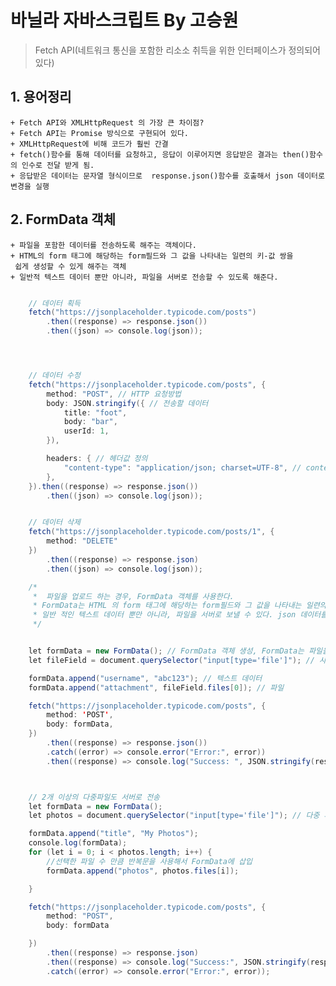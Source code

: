 # 바닐라 자바스크립트 By 고승원

> 
> 
> Fetch API(네트워크 통신을 포함한 리소소 취득을 위한 인터페이스가 정의되어있다)



##  1. 용어정리
    + Fetch API와 XMLHttpRequest 의 가장 큰 차이점?
    + Fetch API는 Promise 방식으로 구현되어 있다.
    + XMLHttpRequest에 비해 코드가 훨씬 간결
    + fetch()함수를 통해 데이터를 요청하고, 응답이 이루어지면 응답받은 결과는 then()함수
    의 인수로 전달 받게 됨.  
    + 응답받은 데이터는 문자열 형식이므로  response.json()함수를 호출해서 json 데이터로
    변경을 실행

##  2. FormData 객체
    + 파일을 포함한 데이터를 전송하도록 해주는 객체이다.
    + HTML의 form 태그에 해당하는 form필드와 그 값을 나타내는 일련의 키-값 쌍을
     쉽게 생성할 수 있게 해주는 객체
    + 일반적 텍스트 데이터 뿐만 아니라, 파일을 서버로 전송할 수 있도록 해준다.

    
    
    

~~~Java Script

    // 데이터 획득
    fetch("https://jsonplaceholder.typicode.com/posts")
        .then((response) => response.json())
        .then((json) => console.log(json));




    // 데이터 수정
    fetch("https://jsonplaceholder.typicode.com/posts", {
        method: "POST", // HTTP 요청방법
        body: JSON.stringify({ // 전송할 데이터
            title: "foot",
            body: "bar",
            userId: 1,
        }),

        headers: { // 헤더값 정의
            "content-type": "application/json; charset=UTF-8", // content-type 정의
        },
    }).then((response) => response.json())
        .then((json) => console.log(json));


    // 데이터 삭제
    fetch("https://jsonplaceholder.typicode.com/posts/1", {
        method: "DELETE"
    })
        .then((response) => response.json)
        .then((json) => console.log(json));

    /*
     *  파일을 업로드 하는 경우, FormData 객체를 사용한다.
     * FormData는 HTML 의 form 태그에 해당하는 form필드와 그 값을 나타내는 일련의 키-쌍을 쉽게 생성하게 할 수 있게 해주는 객체.
     * 일반 적인 텍스트 데이터 뿐만 아니라, 파일을 서버로 보낼 수 있다. json 데이터를 보내는 형식과 비슷한데, 파일을 객체에 추가하는 형식
     */


    let formData = new FormData(); // FormData 객체 생성, FormData는 파일을 포함한 데이터를 전송할 수 있도록 해주는 객체.
    let fileField = document.querySelector("input[type='file']"); // 사용자가 선택한 파일

    formData.append("username", "abc123"); // 텍스트 데이터
    formData.append("attachment", fileField.files[0]); // 파일

    fetch("https://jsonplaceholder.typicode.com/posts", {
        method: 'POST',
        body: formData,
    })
        .then((response) => response.json())
        .catch((error) => console.error("Error:", error))
        .then((response) => console.log("Success: ", JSON.stringify(response)));



    // 2개 이상의 다중파일도 서버로 전송
    let formData = new FormData();
    let photos = document.querySelector("input[type='file']"); // 다중 파일 선택 HTML 요소

    formData.append("title", "My Photos");
    console.log(formData);
    for (let i = 0; i < photos.length; i++) {
        //선택한 파일 수 만큼 반복문을 사용해서 FormData에 삽입
        formData.append("photos", photos.files[i]);

    }

    fetch("https://jsonplaceholder.typicode.com/posts", {
        method: "POST",
        body: formData

    })
        .then((response) => response.json)
        .then((response) => console.log("Success:", JSON.stringify(response)))
        .catch((error) => console.error("Error:", error));

~~~
